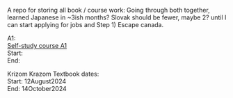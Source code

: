 A repo for storing all book / course work: Going through both together, learned Japanese in ~3ish months? Slovak should be fewer, maybe 2?
until I can start applying for jobs and Step 1) Escape canada. </br>

A1: </br>
[Self-study course A1](https://www.e-slovak.sk/course/view.php?id=22) </br>
Start: </br>
End: </br>

Krizom Krazom Textbook dates: </br>
Start: 12August2024 </br>
End: 14October2024 </br>
